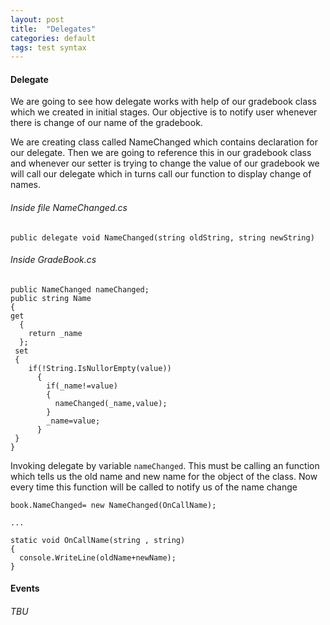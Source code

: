 ```yaml
---
layout: post
title:  "Delegates"
categories: default
tags: test syntax
---
```

#### Delegate
We are going to see how delegate works with help of our gradebook class which we created in initial stages. Our objective is to notify 
user whenever there is change of our name of the gradebook.

We are creating class called NameChanged which contains declaration for our delegate. Then we are going to reference this in
our gradebook class and whenever our setter is trying to change the value of our gradebook we will call our delegate which in turns 
call our function to display change of names.

###### Inside file NameChanged.cs

```
public delegate void NameChanged(string oldString, string newString)
```
###### Inside GradeBook.cs
```
public NameChanged nameChanged;
public string Name
{
get 
  {
    return _name
  };
 set
 {
    if(!String.IsNullorEmpty(value))
      {
        if(_name!=value)
        {
          nameChanged(_name,value);
        }
        _name=value;
      }
 }
}
```
Invoking delegate by variable `nameChanged`. This must be calling an function which tells us the old name and new name for the object
of the class.  Now every time this function will be called to notify us of the name change 

```
book.NameChanged= new NameChanged(OnCallName);

...

static void OnCallName(string , string)
{
  console.WriteLine(oldName+newName);
}

```
#### Events

###### TBU
